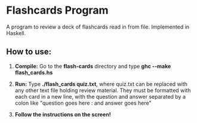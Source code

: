 # Flashcards Program 

A program to review a deck of flashcards read in from file. Implemented in Haskell.

## How to use:

1. **Compile:** Go to the **flash-cards** directory and type **ghc --make flash_cards.hs**<br>
2. **Run:** Type **./flash_cards quiz.txt**, where quiz.txt can be replaced with any other text file holding review material. They must be formatted with each card in a new line, with the question and answer separated by a colon like "question goes here : and answer goes here"<br>

3. **Follow the instructions on the screen!**
